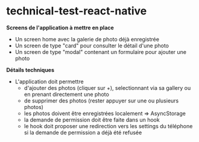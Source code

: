 # technical-test-react-native

**Screens de l'application à mettre en place**

- Un screen home avec la galerie de photo déjà enregistrée
- Un screen de type "card" pour consulter le détail d'une photo
- Un screen de type "modal" contenant un formulaire pour ajouter une photo

**Détails techniques**

- L'application doit permettre
  * d'ajouter des photos (cliquer sur +), selectionnant via sa gallery ou en prenant directement une photo  
  * de supprimer des photos (rester appuyer sur une ou plusieurs photos)
  * les photos doivent être enregistrées localement => AsyncStorage
  * la demande de permission doit être faite dans un hook
  * le hook doit proposer une redirection vers les settings du téléphone si la demande de permission a déjà été refusée
